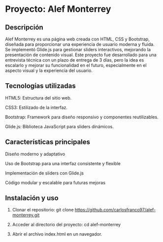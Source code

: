 # Proyecto: Alef Monterrey

## Descripción

Alef Monterrey es una página web creada con HTML, CSS y Bootstrap, diseñada para proporcionar una experiencia de usuario moderna y fluida. Se implementó Glide.js para gestionar sliders interactivos, mejorando la presentación de contenido visual. Este proyecto fue desarrollado para una entrevista técnica con un plazo de entrega de 3 días, pero la idea es escalarlo y mejorar su funcionalidad en el futuro, especialmente en el aspecto visual y la experiencia del usuario.

## Tecnologías utilizadas

HTML5: Estructura del sitio web.

CSS3: Estilizado de la interfaz.

Bootstrap: Framework para diseño responsivo y componentes reutilizables.

Glide.js: Biblioteca JavaScript para sliders dinámicos.

## Características principales

Diseño moderno y adaptativo

Uso de Bootstrap para una interfaz consistente y flexible

Implementación de sliders con Glide.js

Código modular y escalable para futuras mejoras

## Instalación y uso

1. Clonar el repositorio:
git clone https://github.com/carlosfranco97/alef-monterrey.git

2. Acceder al directorio del proyecto:
cd alef-monterrey

3. Abrir el archivo index.html en un navegador.
